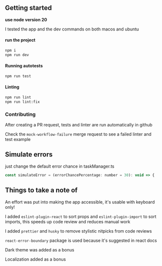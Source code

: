 ## Getting started

<b> use node version 20 </b>

I tested the app and the dev commands on both macos and ubuntu

#### run the project
```bash
npm i
npm run dev
```

#### Running autotests
```bash
npm run test
```

#### Linting
```bash
npm run lint
npm run lint:fix
```

### Contributing
After creating a PR request, tests and linter are run automatically in github

Check the `mock-workflow-failure` merge request to see a failed linter and test example


## Simulate errors
just change the default error chance in taskManager.ts
```js
const simulateError = (errorChancePercentage: number = 30): void => {
```

## Things to take a note of
An effort was put into making the app accessible, it's usable with keyboard only!

I added `eslint-plugin-react` to sort props and `eslint-plugin-import` to sort imports, this speeds up code review and reduces manual work

I added `prettier` and `husky` to remove stylistic nitpicks from code reviews

`react-error-boundary` package is used because it's suggested in react docs

Dark theme was added as a bonus

Localization added as a bonus
